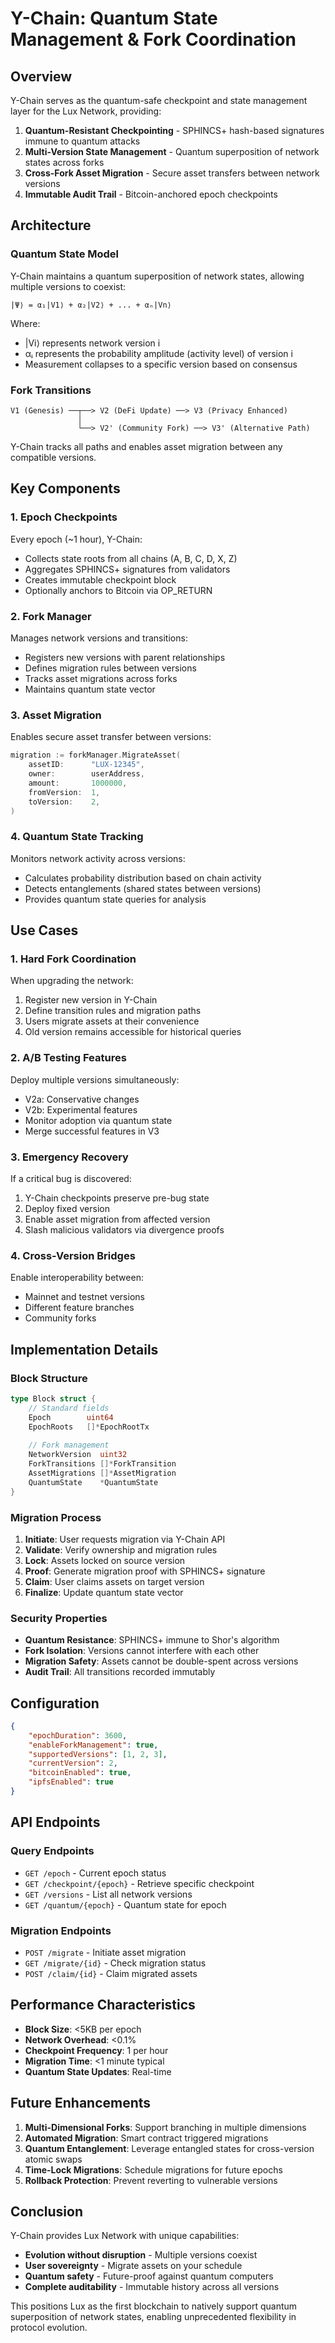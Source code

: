 # Y-Chain: Quantum State Management & Fork Coordination

## Overview

Y-Chain serves as the quantum-safe checkpoint and state management layer for the Lux Network, providing:

1. **Quantum-Resistant Checkpointing** - SPHINCS+ hash-based signatures immune to quantum attacks
2. **Multi-Version State Management** - Quantum superposition of network states across forks
3. **Cross-Fork Asset Migration** - Secure asset transfers between network versions
4. **Immutable Audit Trail** - Bitcoin-anchored epoch checkpoints

## Architecture

### Quantum State Model

Y-Chain maintains a quantum superposition of network states, allowing multiple versions to coexist:

```
|Ψ⟩ = α₁|V1⟩ + α₂|V2⟩ + ... + αₙ|Vn⟩
```

Where:
- |Vi⟩ represents network version i
- αᵢ represents the probability amplitude (activity level) of version i
- Measurement collapses to a specific version based on consensus

### Fork Transitions

```
V1 (Genesis) ──┬──> V2 (DeFi Update) ──> V3 (Privacy Enhanced)
               │
               └──> V2' (Community Fork) ──> V3' (Alternative Path)
```

Y-Chain tracks all paths and enables asset migration between any compatible versions.

## Key Components

### 1. Epoch Checkpoints
Every epoch (~1 hour), Y-Chain:
- Collects state roots from all chains (A, B, C, D, X, Z)
- Aggregates SPHINCS+ signatures from validators
- Creates immutable checkpoint block
- Optionally anchors to Bitcoin via OP_RETURN

### 2. Fork Manager
Manages network versions and transitions:
- Registers new versions with parent relationships
- Defines migration rules between versions
- Tracks asset migrations across forks
- Maintains quantum state vector

### 3. Asset Migration
Enables secure asset transfer between versions:
```go
migration := forkManager.MigrateAsset(
    assetID:      "LUX-12345",
    owner:        userAddress,
    amount:       1000000,
    fromVersion:  1,
    toVersion:    2,
)
```

### 4. Quantum State Tracking
Monitors network activity across versions:
- Calculates probability distribution based on chain activity
- Detects entanglements (shared states between versions)
- Provides quantum state queries for analysis

## Use Cases

### 1. Hard Fork Coordination
When upgrading the network:
1. Register new version in Y-Chain
2. Define transition rules and migration paths
3. Users migrate assets at their convenience
4. Old version remains accessible for historical queries

### 2. A/B Testing Features
Deploy multiple versions simultaneously:
- V2a: Conservative changes
- V2b: Experimental features
- Monitor adoption via quantum state
- Merge successful features in V3

### 3. Emergency Recovery
If a critical bug is discovered:
1. Y-Chain checkpoints preserve pre-bug state
2. Deploy fixed version
3. Enable asset migration from affected version
4. Slash malicious validators via divergence proofs

### 4. Cross-Version Bridges
Enable interoperability between:
- Mainnet and testnet versions
- Different feature branches
- Community forks

## Implementation Details

### Block Structure
```go
type Block struct {
    // Standard fields
    Epoch        uint64
    EpochRoots   []*EpochRootTx
    
    // Fork management
    NetworkVersion  uint32
    ForkTransitions []*ForkTransition  
    AssetMigrations []*AssetMigration
    QuantumState    *QuantumState
}
```

### Migration Process
1. **Initiate**: User requests migration via Y-Chain API
2. **Validate**: Verify ownership and migration rules
3. **Lock**: Assets locked on source version
4. **Proof**: Generate migration proof with SPHINCS+ signature
5. **Claim**: User claims assets on target version
6. **Finalize**: Update quantum state vector

### Security Properties
- **Quantum Resistance**: SPHINCS+ immune to Shor's algorithm
- **Fork Isolation**: Versions cannot interfere with each other
- **Migration Safety**: Assets cannot be double-spent across versions
- **Audit Trail**: All transitions recorded immutably

## Configuration

```json
{
    "epochDuration": 3600,
    "enableForkManagement": true,
    "supportedVersions": [1, 2, 3],
    "currentVersion": 2,
    "bitcoinEnabled": true,
    "ipfsEnabled": true
}
```

## API Endpoints

### Query Endpoints
- `GET /epoch` - Current epoch status
- `GET /checkpoint/{epoch}` - Retrieve specific checkpoint
- `GET /versions` - List all network versions
- `GET /quantum/{epoch}` - Quantum state for epoch

### Migration Endpoints
- `POST /migrate` - Initiate asset migration
- `GET /migrate/{id}` - Check migration status
- `POST /claim/{id}` - Claim migrated assets

## Performance Characteristics
- **Block Size**: <5KB per epoch
- **Network Overhead**: <0.1% 
- **Checkpoint Frequency**: 1 per hour
- **Migration Time**: <1 minute typical
- **Quantum State Updates**: Real-time

## Future Enhancements
1. **Multi-Dimensional Forks**: Support branching in multiple dimensions
2. **Automated Migration**: Smart contract triggered migrations
3. **Quantum Entanglement**: Leverage entangled states for cross-version atomic swaps
4. **Time-Lock Migrations**: Schedule migrations for future epochs
5. **Rollback Protection**: Prevent reverting to vulnerable versions

## Conclusion

Y-Chain provides Lux Network with unique capabilities:
- **Evolution without disruption** - Multiple versions coexist
- **User sovereignty** - Migrate assets on your schedule  
- **Quantum safety** - Future-proof against quantum computers
- **Complete auditability** - Immutable history across all versions

This positions Lux as the first blockchain to natively support quantum superposition of network states, enabling unprecedented flexibility in protocol evolution.